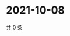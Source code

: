 # 2021-10-08

共 0 条

<!-- BEGIN -->
<!-- 最后更新时间 Fri Oct 08 2021 04:15:18 GMT+0800 (China Standard Time) -->

<!-- END -->
